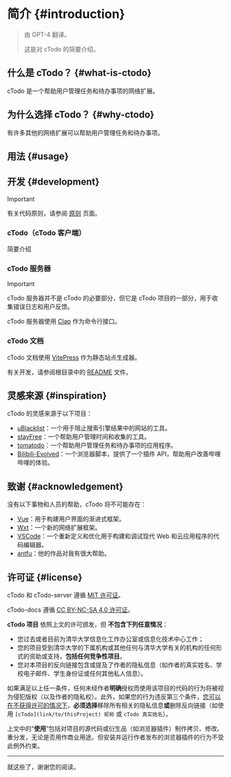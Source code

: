 # 简介 {#introduction}

> 由 GPT-4 翻译。
>
> 这是对 cTodo 的简要介绍。

## 什么是 cTodo？ {#what-is-ctodo}

cTodo 是一个帮助用户管理任务和待办事项的网络扩展。

## 为什么选择 cTodo？ {#why-ctodo}

有许多其他的网络扩展可以帮助用户管理任务和待办事项。

## 用法 {#usage}

## 开发 {#development}

> [!IMPORTANT]
> 有关代码原则，请参阅 [原则](./principle) 页面。

### cTodo（cTodo 客户端）

简要介绍

### cTodo 服务器

> [!IMPORTANT]
> cTodo 服务器并不是 cTodo 的必要部分，但它是 cTodo 项目的一部分，用于收集错误日志和用户反馈。

cTodo 服务器使用 [Clap](https://github.com/clap-rs/clap) 作为命令行接口。

### cTodo 文档

cTodo 文档使用 [VitePress](https://vitepress.dev) 作为静态站点生成器。

有关开发，请参阅根目录中的 [README](https://github.com/chillcicada/cTodo-docs#Usage) 文件。

## 灵感来源 {#inspiration}

cTodo 的灵感来源于以下项目：

- [uBlacklist](https://github.com/iorate/uBlacklist)：一个用于阻止搜索引擎结果中的网站的工具。
- [stayFree](https://stayfreeapps.com)：一个帮助用户管理时间和收集的工具。
- [tomatodo](http://www.tomatodo.cn)：一个帮助用户管理任务和待办事项的应用程序。
- [Bilibili-Evolved](https://github.com/the1812/Bilibili-Evolved)：一个浏览器脚本，提供了一个插件 API，帮助用户改善哔哩哔哩的体验。

## 致谢 {#acknowledgement}

没有以下事物和人员的帮助，cTodo 将不可能存在：

- [Vue](https://vuejs.org)：用于构建用户界面的渐进式框架。
- [Wxt](https://wxt.dev)：一个新的网络扩展框架。
- [VSCode](https://code.visualstudio.com)：一个重新定义和优化用于构建和调试现代 Web 和云应用程序的代码编辑器。
- [antfu](https://antfu.me)：他的作品对我有很大帮助。

## 许可证 {#license}

cTodo 和 cTodo-server 遵循 [MIT 许可证](https://mit-license.org)。

cTodo-docs 遵循 [CC BY-NC-SA 4.0 许可证](https://creativecommons.org/licenses/by-nc-sa/4.0)。

**cTodo 项目** 依照上文的许可颁发，但 **不包含下列任意情况**：

- 您过去或者目前为清华大学信息化工作办公室或信息化技术中心工作；
- 您的项目受到清华大学的下属机构或其他任何与清华大学有关的机构的任何形式的资助或支持，**包括任何竞争性项目**。
- 您对本项目的反向链接包含或提及了作者的隐私信息（如作者的真实姓名、学校电子邮件、学生身份证或任何其他私人信息）。

如果满足以上任一条件，任何未经作者**明确**授权而使用该项目的代码的行为将被视为侵犯版权（以及作者的隐私权）。此外，如果您的行为违反第三个条件，<u>您可以在不获得许可的情况下</u>，**必须选择**移除所有相关的隐私信息**或**删除反向链接（如使用 `[cTodo](link/to/thisProject) 昵称` 或 `cTodo 真实姓名`）。

上文中的“**使用**”包括对项目的源代码或衍生品（如浏览器插件）制作拷贝、修改、重分发，无论是否用作商业用途。但安装并运行作者发布的浏览器插件的行为不受此例外约束。

---

就这些了，谢谢您的阅读。
